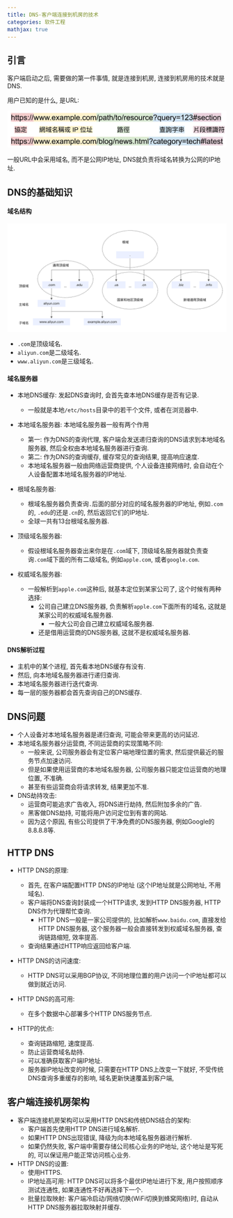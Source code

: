 ```yaml
---
title: DNS-客户端连接到机房的技术
categories: 软件工程
mathjax: true
---
```




## 引言

客户端启动之后, 需要做的第一件事情, 就是连接到机房, 连接到机房用的技术就是DNS.

用户已知的是什么, 是URL:

![URL格式](./dns/image-20240805132819116.png)

一般URL中会采用域名, 而不是公网IP地址, DNS就负责将域名转换为公网的IP地址.



## DNS的基础知识



#### 域名结构

![DNS域名结构](./dns/image-20240805133505082.png)

* `.com`是顶级域名.
* `aliyun.com`是二级域名.
* `www.aliyun.com`是三级域名.



#### 域名服务器

* 本地DNS缓存: 发起DNS查询时, 会首先查本地DNS缓存是否有记录.
  * 一般就是本地`/etc/hosts`目录中的若干个文件, 或者在浏览器中.

* 本地域名服务器: 本地域名服务器一般有两个作用
  * 第一: 作为DNS的查询代理, 客户端会发送递归查询的DNS请求到本地域名服务器, 然后全权由本地域名服务器进行查询.
  * 第二: 作为DNS的查询缓存, 缓存常见的查询结果, 提高响应速度.
  * 本地域名服务器一般由网络运营商提供, 个人设备连接网络时, 会自动在个人设备配置本地域名服务器的IP地址.
* 根域名服务器:
  * 根域名服务器负责查询`.`后面的部分对应的域名服务器的IP地址, 例如`.com`的, `.edu`的还是`.cn`的, 然后返回它们的IP地址.
  * 全球一共有13台根域名服务器.

* 顶级域名服务器:
  * 假设根域名服务器查出来你是在`.com`域下, 顶级域名服务器就负责查询`.com`域下面的所有二级域名, 例如`apple.com`, 或者`google.com`.
* 权威域名服务器:
  * 一般解析到`apple.com`这种后, 就基本定位到某家公司了, 这个时候有两种选择:
    * 公司自己建立DNS服务器, 负责解析`apple.com`下面所有的域名, 这就是某家公司的权威域名服务器.
      * 一般大公司会自己建立权威域名服务器.
    * 还是借用运营商的DNS服务器, 这就不是权威域名服务器.



#### DNS解析过程

* 主机中的某个进程, 首先看本地DNS缓存有没有.
* 然后, 向本地域名服务器进行递归查询.
* 本地域名服务器进行迭代查询.
* 每一层的服务器都会首先查询自己的DNS缓存.



## DNS问题

* 个人设备对本地域名服务器是递归查询, 可能会带来更高的访问延迟.
* 本地域名服务器分运营商, 不同运营商的实现策略不同:
  * 一般来说, 公司服务器会有定位客户端地理位置的需求, 然后提供最近的服务节点加速访问.
  * 但是如果使用运营商的本地域名服务器, 公司服务器只能定位运营商的地理位置, 不准确.
  * 甚至有些运营商会将请求转发, 结果更加不准.
* DNS劫持攻击:
  * 运营商可能追求广告收入, 将DNS进行劫持, 然后附加多余的广告.
  * 黑客做DNS劫持, 可能将用户访问定位到有害的网站.
  * 因为这个原因, 有些公司提供了干净免费的DNS服务器, 例如Google的8.8.8.8等.



## HTTP DNS

* HTTP DNS的原理:
  * 首先, 在客户端配置HTTP DNS的IP地址 (这个IP地址就是公网地址, 不用域名).
  * 客户端将DNS查询封装成一个HTTP请求, 发到HTTP DNS服务器, HTTP DNS作为代理帮忙查询.
    * HTTP DNS一般是一家公司提供的, 比如解析`www.baidu.com`, 直接发给HTTP DNS服务器, 这个服务器一般会直接转发到权威域名服务器, 查询链路缩短, 效率提高.
  * 查询结果通过HTTP响应返回给客户端.

* HTTP DNS的访问速度:
  * HTTP DNS可以采用BGP协议, 不同地理位置的用户访问一个IP地址都可以做到就近访问.
* HTTP DNS的高可用:
  * 在多个数据中心部署多个HTTP DNS服务节点.
* HTTP的优点:
  * 查询链路缩短, 速度提高.
  * 防止运营商域名劫持.
  * 可以准确获取客户端IP地址.
  * 服务器IP地址改变的时候, 只需要在HTTP DNS上改变一下就好, 不受传统DNS查询多重缓存的影响, 域名更新快速覆盖到客户端,



## 客户端连接机房架构

* 客户端连接机房架构可以采用HTTP DNS和传统DNS结合的架构:
  * 客户端首先使用HTTP DNS进行域名解析.
  * 如果HTTP DNS出现错误, 降级为向本地域名服务器进行解析.
  * 如果仍然失败, 客户端中需要存储公司核心业务的IP地址, 这个地址是写死的, 可以保证用户能正常访问核心业务.
* HTTP DNS的设置:
  * 使用HTTPS.
  * IP地址高可用: HTTP DNS可以将多个最优IP地址进行下发, 用户按照顺序测试连通性, 如果连通性不好再选择下一个.
  * 批量拉取映射: 客户端冷启动/网络切换(WiFi切换到蜂窝网络)时, 自动从HTTP DNS服务器拉取映射并缓存.
